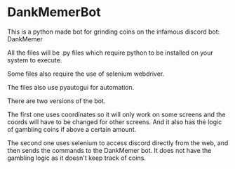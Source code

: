 # DankMemerBot
This is a python made bot for grinding coins on the infamous discord bot: DankMemer

All the files will be .py files which require python to be installed on your system to execute.

Some files also require the use of selenium webdriver.

The files also use pyautogui for automation.

There are two versions of the bot.

The first one uses coordinates so it will only work on some screens and the coords will have to be changed for other screens.
And it also has the logic of gambling coins if above a certain amount.

The second one uses selenium to access discord directly from the web, and then sends the commands to the DankMemer bot.
It does not have the gambling logic as it doesn't keep track of coins.
